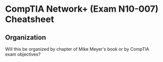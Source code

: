 # CompTIA Network+ (Exam N10-007) Cheatsheet

## Organization
Will this be organized by chapter of Mike Meyer's book or by CompTIA exam objectives?

